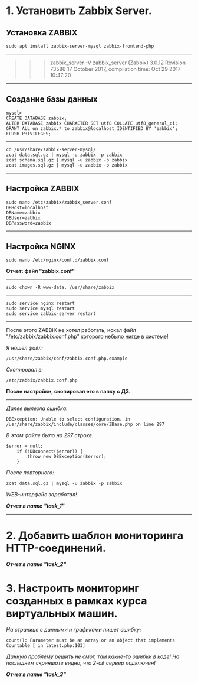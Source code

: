 # 1. Установить Zabbix Server.
## Установка ZABBIX
```
sudo apt install zabbix-server-mysql zabbix-frontend-php
```
***
>>> zabbix_server -V
zabbix_server (Zabbix) 3.0.12
Revision 73586 17 October 2017, compilation time: Oct 29 2017 10:47:20
***
## Создание базы данных
```
mysql>
CREATE DATABASE zabbix;
ALTER DATABASE zabbix CHARACTER SET utf8 COLLATE utf8_general_ci;
GRANT ALL on zabbix.* to zabbix@localhost IDENTIFIED BY 'zabbix';
FLUSH PRIVILEGES;
```
***
```
cd /usr/share/zabbix-server-mysql/
zcat data.sql.gz | mysql -u zabbix -p zabbix
zcat schema.sql.gz | mysql -u zabbix -p zabbix
zcat images.sql.gz | mysql -u zabbix -p zabbix
```
***
## Настройка ZABBIX
```
sudo nano /etc/zabbix/zabbix_server.conf
DBHost=localhost
DBName=zabbix
DBUser=zabbix
DBPassword=zabbix
```
***
## Настройка NGINX
```
sudo nano /etc/nginx/conf.d/zabbix.conf
```
**Отчет: файл "zabbix.conf"**
***
```
sudo chown -R www-data. /usr/share/zabbix
```
***
```
sudo service nginx restart
sudo service mysql restart
sudo service zabbix-server restart
```
***
После этого ZABBIX не хотел работать, искал файл "/etc/zabbix/zabbix.conf.php" которого небыло нигде в системе!

*Я нашел файл:*
```
/usr/share/zabbix/conf/zabbix.conf.php.example
```
*Скопировал в:*
```
/etc/zabbix/zabbix.conf.php
```
**После настройки, скопировал его в папку с ДЗ.**
***
*Далее вылезла ошибка:*
```
DBException: Unable to select configuration. in /usr/share/zabbix/include/classes/core/ZBase.php on line 297
```
*В этом файле было на 297 строке:*
```
$error = null;
	if (!DBconnect($error)) {
		throw new DBException($error);
	}
```

*После повторного:*
```
zcat data.sql.gz | mysql -u zabbix -p zabbix
```
*WEB-интерфейс заработал!*

***Отчет в папке "task_1"***
***
# 2. Добавить шаблон мониторинга HTTP-соединений.

***Отчет в папке "task_2"***

# 3. Настроить мониторинг созданных в рамках курса виртуальных машин.

*На странице с данными и графиками пишет ошибку:*
```
count(): Parameter must be an array or an object that implements Countable [ in latest.php:103]
```
*Данную проблему решить не смог, там какие-то ошибки в коде!
На последнем скриншоте видно, что 2-ой сервер подключен!*

***Отчет в папке "task_3"***